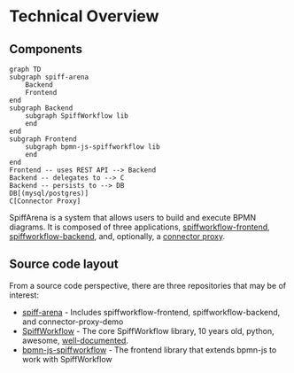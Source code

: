 # Technical Overview

## Components
```mermaid
graph TD
subgraph spiff-arena
    Backend
    Frontend
end
subgraph Backend
    subgraph SpiffWorkflow lib
    end
end
subgraph Frontend
    subgraph bpmn-js-spiffworkflow lib
    end
end
Frontend -- uses REST API --> Backend
Backend -- delegates to --> C
Backend -- persists to --> DB
DB[(mysql/postgres)]
C[Connector Proxy]
```

SpiffArena is a system that allows users to build and execute BPMN diagrams.
It is composed of three applications, [spiffworkflow-frontend](frontend), [spiffworkflow-backend](backend), and, optionally, a [connector proxy](connector_proxy).

## Source code layout

From a source code perspective, there are three repositories that may be of interest:

* [spiff-arena](https://github.com/sartography/spiff-arena) - Includes spiffworkflow-frontend, spiffworkflow-backend, and connector-proxy-demo
* [SpiffWorkflow](https://github.com/sartography/SpiffWorkflow) - The core SpiffWorkflow library, 10 years old, python, awesome, [well-documented](https://spiffworkflow.readthedocs.io/).
* [bpmn-js-spiffworkflow](https://github.com/sartography/bpmn-js-spiffworkflow) - The frontend library that extends bpmn-js to work with SpiffWorkflow
